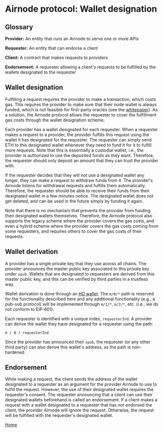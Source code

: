 # Airnode protocol: Wallet designation

## Glossary

**Provider:** An entity that runs an Airnode to serve one or more APIs

**Requester:** An entity that can endorse a client

**Client:** A contract that makes requests to providers

**Endorsement:** A requester allowing a client's requests to be fulfilled by the wallets designated to the requester

## Wallet designation

Fulfilling a request requires the provider to make a transaction, which costs gas.
This requires the provider to make sure that their node wallet is always funded, which is not feasible for first-party oracles (see the [whitepaper](/README.md#whitepaper)).
As a solution, the Airnode protocol allows the requester to cover the fulfillment gas costs through the wallet designation scheme.

Each provider has a wallet designated for each requester.
When a requester makes a request to a provider, the provider fulfills this request using the wallet it has designated for the requester.
The requester can simply send ETH to this designated wallet whenever they need to fund it for it to fulfill more requests.
Note that this is essentially a custodial wallet, i.e., the provider is authorized to use the deposited funds as they want.
Therefore, the requester should only deposit an amount that they can trust the provider with.

If the requester decides that they will not use a designated wallet any longer, they can make a request to withdraw funds from it.
The provider's Airnode listens for withdrawal requests and fulfills them automatically.
Therefore, the requester should be able to receive their funds from their designated wallet in a few minutes notice.
The designated wallet does not get deleted, and can be used in the future simply by funding it again.

Note that there is no mechanism that prevents the provider from funding their designated wallets themselves.
Therefore, the Airnode protocol also supports the legacy scheme where the provider covers the gas costs, and even a hybrid scheme where the provider covers the gas costs coming from some requesters, and requires others to cover the gas costs of their requests.

## Wallet derivation

A provider has a single private key that they use across all chains.
The provider announces the master public key associated to this private key under `xpub`.
Wallets that are designated to requesters are derived from this master public key, and this can be verified by third parties in a trustless way.

Wallet derivation is done through an [HD wallet](https://github.com/ethereumbook/ethereumbook/blob/develop/05wallets.asciidoc#hd_wallets).
The `m/0/*` path is reserved for the functionality described here and any additional functionality (e.g., a pub-sub protocol) will be implemented through `m/1/*`, `m/2/*`, etc. (i.e., we do not conform to EIP-601).

Each requester is identified with a unique index, `requesterInd`.
A provider can derive the wallet they have designated for a requester using the path:
```
m / 0 / requesterInd
```
Since the provider has announced their `xpub`, the requester (or any other third party) can also derive this wallet's address, as the path is non-hardened.

## Endorsement

While making a request, the client sends the address of the wallet designated to a requester as an argument for the provider Airnode to use to fulfill the request.
However, the use of their designated wallet requires the requester's consent.
The requester announcing that a client can use their designated wallets beforehand is called an endorsement.
If a client makes a request with a wallet designated to a requester that has not endorsed the client, the provider Airnode will ignore the request.
Otherwise, the request will be fulfilled with the requester's designated wallet.

[Home](/README.md#contents)
